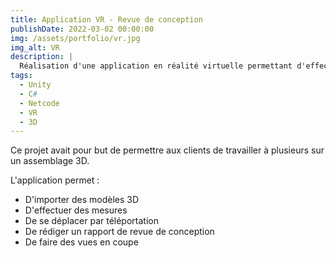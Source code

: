```yaml
---
title: Application VR - Revue de conception
publishDate: 2022-03-02 00:00:00
img: /assets/portfolio/vr.jpg
img_alt: VR
description: |
  Réalisation d'une application en réalité virtuelle permettant d'effectuer une revue de conception
tags:
  - Unity
  - C#
  - Netcode
  - VR
  - 3D
---
```


Ce projet avait pour but de permettre aux clients de travailler à plusieurs sur un assemblage 3D.

L'application permet : 
* D'importer des modèles 3D
* D'effectuer des mesures
* De se déplacer par téléportation
* De rédiger un rapport de revue de conception
* De faire des vues en coupe


